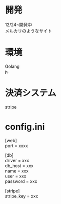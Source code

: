 # 開発
12/24~開発中  
メルカリのようなサイト


# 環境
Golang  
js  
  
# 決済システム
stripe  
  
# config.ini
  
[web]  
port = xxxx  
  
[db]  
driver = xxx  
db_host = xxx  
name = xxx  
user = xxx  
password = xxx  
  
[stripe]  
stripe_key = xxx  